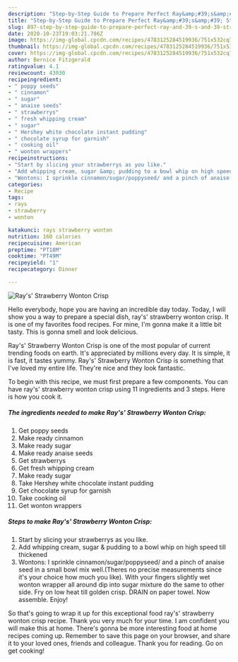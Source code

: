 ```yaml
---
description: "Step-by-Step Guide to Prepare Perfect Ray&amp;#39;s&amp;#39; Strawberry Wonton Crisp"
title: "Step-by-Step Guide to Prepare Perfect Ray&amp;#39;s&amp;#39; Strawberry Wonton Crisp"
slug: 897-step-by-step-guide-to-prepare-perfect-ray-and-39-s-and-39-strawberry-wonton-crisp
date: 2020-10-23T19:03:21.786Z
image: https://img-global.cpcdn.com/recipes/4783125284519936/751x532cq70/rays-strawberry-wonton-crisp-recipe-main-photo.jpg
thumbnail: https://img-global.cpcdn.com/recipes/4783125284519936/751x532cq70/rays-strawberry-wonton-crisp-recipe-main-photo.jpg
cover: https://img-global.cpcdn.com/recipes/4783125284519936/751x532cq70/rays-strawberry-wonton-crisp-recipe-main-photo.jpg
author: Bernice Fitzgerald
ratingvalue: 4.1
reviewcount: 43030
recipeingredient:
- " poppy seeds"
- " cinnamon"
- " sugar"
- " anaise seeds"
- " strawberrys"
- " fresh whipping cream"
- " sugar"
- " Hershey white chocolate instant pudding"
- " chocolate syrup for garnish"
- " cooking oil"
- " wonton wrappers"
recipeinstructions:
- "Start by slicing your strawberrys as you like."
- "Add whipping cream, sugar &amp; pudding to a bowl whip on high speed till thickened"
- "Wontons: I sprinkle cinnamon/sugar/poppyseed/ and a pinch of anaise seed in a small bowl mix well.(Theres no precise measurements since it&#39;s your choice how much you like). With your fingers slightly wet wonton wrapper all around dip into sugar mixture do the same to other side. Fry on low heat till golden crisp. DRAIN on paper towel. Now assemble. Enjoy!"
categories:
- Recipe
tags:
- rays
- strawberry
- wonton

katakunci: rays strawberry wonton 
nutrition: 160 calories
recipecuisine: American
preptime: "PT18M"
cooktime: "PT49M"
recipeyield: "1"
recipecategory: Dinner

---
```



![Ray&#39;s&#39; Strawberry Wonton Crisp](https://img-global.cpcdn.com/recipes/4783125284519936/751x532cq70/rays-strawberry-wonton-crisp-recipe-main-photo.jpg)

Hello everybody, hope you are having an incredible day today. Today, I will show you a way to prepare a special dish, ray&#39;s&#39; strawberry wonton crisp. It is one of my favorites food recipes. For mine, I'm gonna make it a little bit tasty. This is gonna smell and look delicious.



Ray&#39;s&#39; Strawberry Wonton Crisp is one of the most popular of current trending foods on earth. It's appreciated by millions every day. It is simple, it is fast, it tastes yummy. Ray&#39;s&#39; Strawberry Wonton Crisp is something that I've loved my entire life. They're nice and they look fantastic.


To begin with this recipe, we must first prepare a few components. You can have ray&#39;s&#39; strawberry wonton crisp using 11 ingredients and 3 steps. Here is how you cook it.

<!--inarticleads1-->

##### The ingredients needed to make Ray&#39;s&#39; Strawberry Wonton Crisp:

1. Get  poppy seeds
1. Make ready  cinnamon
1. Make ready  sugar
1. Make ready  anaise seeds
1. Get  strawberrys
1. Get  fresh whipping cream
1. Make ready  sugar
1. Take  Hershey white chocolate instant pudding
1. Get  chocolate syrup for garnish
1. Take  cooking oil
1. Get  wonton wrappers




<!--inarticleads2-->

##### Steps to make Ray&#39;s&#39; Strawberry Wonton Crisp:

1. Start by slicing your strawberrys as you like.
1. Add whipping cream, sugar &amp; pudding to a bowl whip on high speed till thickened
1. Wontons: I sprinkle cinnamon/sugar/poppyseed/ and a pinch of anaise seed in a small bowl mix well.(Theres no precise measurements since it&#39;s your choice how much you like). With your fingers slightly wet wonton wrapper all around dip into sugar mixture do the same to other side. Fry on low heat till golden crisp. DRAIN on paper towel. Now assemble. Enjoy!




So that's going to wrap it up for this exceptional food ray&#39;s&#39; strawberry wonton crisp recipe. Thank you very much for your time. I am confident you will make this at home. There's gonna be more interesting food at home recipes coming up. Remember to save this page on your browser, and share it to your loved ones, friends and colleague. Thank you for reading. Go on get cooking!
